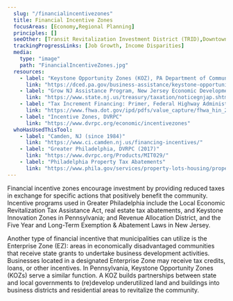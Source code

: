 ```yaml
---
  slug: "/financialincentivezones"
  title: Financial Incentive Zones
  focusAreas: [Economy,Regional Planning]
  principles: []
  seeOther: [Transit Revitalization Investment District (TRID),Downtown Management]
  trackingProgressLinks: [Job Growth, Income Disparities]
  media: 
    type: "image"
    path: "FinancialIncentiveZones.jpg"
  resources: 
    - label: "Keystone Opportunity Zones (KOZ), PA Department of Community and Economic Development"
      link: "https://dced.pa.gov/business-assistance/keystone-opportunity-zones/"
    - label: "Grow NJ Assistance Program, New Jersey Economic Development Authority"
      link: "https://www.state.nj.us/treasury/taxation/noticegnjap.shtml#:~:text=The%20program%20is%20established%20as,149."
    - label: "Tax Increment Financing: Primer, Federal Highway Administration (FHWA, 2021)"
      link: "https://www.fhwa.dot.gov/ipd/pdfs/value_capture/fhwa_hin_21_006.pdf"
    - label: "Incentive Zones, DVRPC"
      link: "https://www.dvrpc.org/economic/incentivezones"
  whoHasUsedThisTool: 
    - label: "Camden, NJ (since 1984)"
      link: "https://www.ci.camden.nj.us/financing-incentives/"
    - label: "Greater Philadelphia, DVRPC (2017)"
      link: "https://www.dvrpc.org/Products/MIT029/"
    - label: "Philadelphia Property Tax Abatements"
      link: "https://www.phila.gov/services/property-lots-housing/property-taxes/get-real-estate-tax-relief/get-a-property-tax-abatement/"
---
```


Financial incentive zones encourage investment by providing reduced taxes in exchange for specific actions that positively benefit the community. Incentive programs used in Greater Philadelphia include the Local Economic Revitalization Tax Assistance Act, real estate tax abatements, and Keystone Innovation Zones in Pennsylvania; and Revenue Allocation District, and the Five Year and Long-Term Exemption & Abatement Laws in New Jersey.

Another type of financial incentive that municipalities can utilize is the Enterprise Zone (EZ): areas in economically disadvantaged communities that receive state grants to undertake business development activities. Businesses located in a designated Enterprise Zone may receive tax credits, loans, or other incentives. In Pennsylvania, Keystone Opportunity Zones (KOZs) serve a similar function. A KOZ builds partnerships between state and local governments to (re)develop underutilized land and buildings into business districts and residential areas to revitalize the community.
